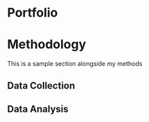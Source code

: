 # Portfolio

# Methodology

This is a sample section alongside my methods

## Data Collection

## Data Analysis
